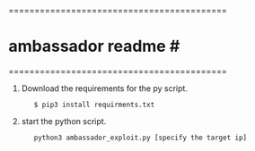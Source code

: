 ==========================================
#          ambassador readme             #                                                #        
==========================================

1. Download the requirements for the py script.
          
          $ pip3 install requirments.txt

2. start the python script.

          python3 ambassador_exploit.py [specify the target ip]

